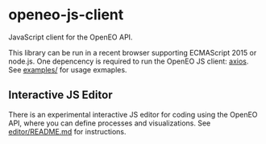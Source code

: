 # openeo-js-client
JavaScript client for the OpenEO API.

This library can be run in a recent browser supporting ECMAScript 2015 or node.js. One depencency is required to run the OpenEO JS client: [axios](https://github.com/axios/axios). See [examples/](examples/) for usage exmaples. 

## Interactive JS Editor

There is an experimental interactive JS editor for coding using the OpenEO API, where you can
define processes and visualizations.
See [editor/README.md](editor/README.md) for instructions.
